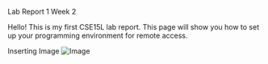 Lab Report 1 Week 2

Hello! This is my first CSE15L lab report. This page will show you how to set up your programming environment for remote access.

Inserting Image
![Image](https://kmolina15.github.io/cse15l-lab-reports/img1.png)